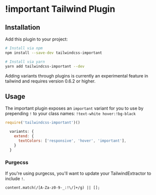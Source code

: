 # !important Tailwind Plugin

## Installation

Add this plugin to your project:

```bash
# Install via npm
npm install --save-dev tailwindcss-important

# Install via yarn
yarn add tailwindcss-important --dev
```

Adding variants through plugins is currently an experimental feature in tailwind and requires version 0.6.2 or higher.

## Usage

The important plugin exposes an `important` variant for you to use by prepending `!` to your class names: `!text-white hover:!bg-black`

```js
require('tailwindcss-important')()
```

```js
  variants: {
    extend: {
      textColors: ['responsive', 'hover', 'important'],
    }
  }
```

### Purgecss
If you're using purgecss, you'll want to update your TailwindExtractor to include `!`.
```
content.match(/[A-Za-z0-9-_:!\/]+/g) || [];
```
